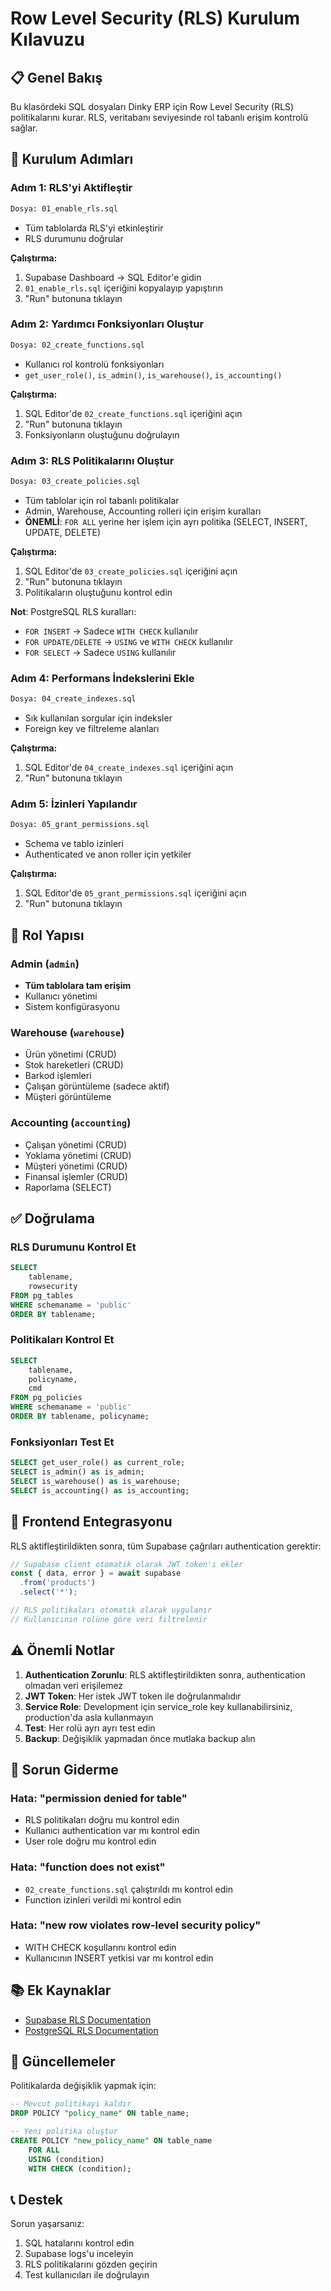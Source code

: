 # Row Level Security (RLS) Kurulum Kılavuzu

## 📋 Genel Bakış
Bu klasördeki SQL dosyaları Dinky ERP için Row Level Security (RLS) politikalarını kurar. RLS, veritabanı seviyesinde rol tabanlı erişim kontrolü sağlar.

## 🚀 Kurulum Adımları

### Adım 1: RLS'yi Aktifleştir
```bash
Dosya: 01_enable_rls.sql
```
- Tüm tablolarda RLS'yi etkinleştirir
- RLS durumunu doğrular

**Çalıştırma:**
1. Supabase Dashboard → SQL Editor'e gidin
2. `01_enable_rls.sql` içeriğini kopyalayıp yapıştırın
3. "Run" butonuna tıklayın

### Adım 2: Yardımcı Fonksiyonları Oluştur
```bash
Dosya: 02_create_functions.sql
```
- Kullanıcı rol kontrolü fonksiyonları
- `get_user_role()`, `is_admin()`, `is_warehouse()`, `is_accounting()`

**Çalıştırma:**
1. SQL Editor'de `02_create_functions.sql` içeriğini açın
2. "Run" butonuna tıklayın
3. Fonksiyonların oluştuğunu doğrulayın

### Adım 3: RLS Politikalarını Oluştur
```bash
Dosya: 03_create_policies.sql
```
- Tüm tablolar için rol tabanlı politikalar
- Admin, Warehouse, Accounting rolleri için erişim kuralları
- **ÖNEMLİ**: `FOR ALL` yerine her işlem için ayrı politika (SELECT, INSERT, UPDATE, DELETE)

**Çalıştırma:**
1. SQL Editor'de `03_create_policies.sql` içeriğini açın
2. "Run" butonuna tıklayın
3. Politikaların oluştuğunu kontrol edin

**Not**: PostgreSQL RLS kuralları:
- `FOR INSERT` → Sadece `WITH CHECK` kullanılır
- `FOR UPDATE/DELETE` → `USING` ve `WITH CHECK` kullanılır
- `FOR SELECT` → Sadece `USING` kullanılır

### Adım 4: Performans İndekslerini Ekle
```bash
Dosya: 04_create_indexes.sql
```
- Sık kullanılan sorgular için indeksler
- Foreign key ve filtreleme alanları

**Çalıştırma:**
1. SQL Editor'de `04_create_indexes.sql` içeriğini açın
2. "Run" butonuna tıklayın

### Adım 5: İzinleri Yapılandır
```bash
Dosya: 05_grant_permissions.sql
```
- Schema ve tablo izinleri
- Authenticated ve anon roller için yetkiler

**Çalıştırma:**
1. SQL Editor'de `05_grant_permissions.sql` içeriğini açın
2. "Run" butonuna tıklayın

## 🔐 Rol Yapısı

### Admin (`admin`)
- **Tüm tablolara tam erişim**
- Kullanıcı yönetimi
- Sistem konfigürasyonu

### Warehouse (`warehouse`)
- Ürün yönetimi (CRUD)
- Stok hareketleri (CRUD)
- Barkod işlemleri
- Çalışan görüntüleme (sadece aktif)
- Müşteri görüntüleme

### Accounting (`accounting`)
- Çalışan yönetimi (CRUD)
- Yoklama yönetimi (CRUD)
- Müşteri yönetimi (CRUD)
- Finansal işlemler (CRUD)
- Raporlama (SELECT)

## ✅ Doğrulama

### RLS Durumunu Kontrol Et
```sql
SELECT
    tablename,
    rowsecurity
FROM pg_tables
WHERE schemaname = 'public'
ORDER BY tablename;
```

### Politikaları Kontrol Et
```sql
SELECT
    tablename,
    policyname,
    cmd
FROM pg_policies
WHERE schemaname = 'public'
ORDER BY tablename, policyname;
```

### Fonksiyonları Test Et
```sql
SELECT get_user_role() as current_role;
SELECT is_admin() as is_admin;
SELECT is_warehouse() as is_warehouse;
SELECT is_accounting() as is_accounting;
```

## 🔧 Frontend Entegrasyonu

RLS aktifleştirildikten sonra, tüm Supabase çağrıları authentication gerektir:

```javascript
// Supabase client otomatik olarak JWT token'ı ekler
const { data, error } = await supabase
  .from('products')
  .select('*');

// RLS politikaları otomatik olarak uygulanır
// Kullanıcının rolüne göre veri filtrelenir
```

## ⚠️ Önemli Notlar

1. **Authentication Zorunlu**: RLS aktifleştirildikten sonra, authentication olmadan veri erişilemez
2. **JWT Token**: Her istek JWT token ile doğrulanmalıdır
3. **Service Role**: Development için service_role key kullanabilirsiniz, production'da asla kullanmayın
4. **Test**: Her rolü ayrı ayrı test edin
5. **Backup**: Değişiklik yapmadan önce mutlaka backup alın

## 🐛 Sorun Giderme

### Hata: "permission denied for table"
- RLS politikaları doğru mu kontrol edin
- Kullanıcı authentication var mı kontrol edin
- User role doğru mu kontrol edin

### Hata: "function does not exist"
- `02_create_functions.sql` çalıştırıldı mı kontrol edin
- Function izinleri verildi mi kontrol edin

### Hata: "new row violates row-level security policy"
- WITH CHECK koşullarını kontrol edin
- Kullanıcının INSERT yetkisi var mı kontrol edin

## 📚 Ek Kaynaklar

- [Supabase RLS Documentation](https://supabase.com/docs/guides/auth/row-level-security)
- [PostgreSQL RLS Documentation](https://www.postgresql.org/docs/current/ddl-rowsecurity.html)

## 🔄 Güncellemeler

Politikalarda değişiklik yapmak için:

```sql
-- Mevcut politikayı kaldır
DROP POLICY "policy_name" ON table_name;

-- Yeni politika oluştur
CREATE POLICY "new_policy_name" ON table_name
    FOR ALL
    USING (condition)
    WITH CHECK (condition);
```

## 📞 Destek

Sorun yaşarsanız:
1. SQL hatalarını kontrol edin
2. Supabase logs'u inceleyin
3. RLS politikalarını gözden geçirin
4. Test kullanıcıları ile doğrulayın